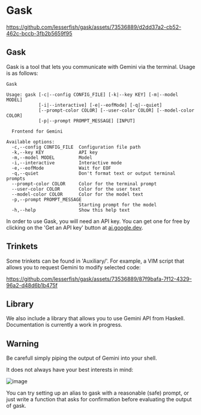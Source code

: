 # Gask

https://github.com/lesserfish/gask/assets/73536889/d2dd37a2-cb52-462c-bccb-3fb2b5659f95

## Gask

Gask is a tool that lets you communicate with Gemini via the terminal. Usage is as follows:


    Gask
    
    Usage: gask [-c|--config CONFIG_FILE] [-k|--key KEY] [-m|--model MODEL] 
                [-i|--interactive] [-e|--eofMode] [-q|--quiet] 
                [--prompt-color COLOR] [--user-color COLOR] [--model-color COLOR] 
                [-p|--prompt PROMPT_MESSAGE] [INPUT]
    
      Frontend for Gemini
    
    Available options:
      -c,--config CONFIG_FILE  Configuration file path
      -k,--key KEY             API key
      -m,--model MODEL         Model
      -i,--interactive         Interactive mode
      -e,--eofMode             Wait for EOF
      -q,--quiet               Don't format text or output terminal prompts
      --prompt-color COLOR     Color for the terminal prompt
      --user-color COLOR       Color for the user text
      --model-color COLOR      Color for the model text
      -p,--prompt PROMPT_MESSAGE
                               Starting prompt for the model
      -h,--help                Show this help text

In order to use Gask, you will need an API key. You can get one for free by clicking on the 'Get an API key' button at [ai.google.dev](https://ai.google.dev/gemini-api/docs/api-key).


## Trinkets

Some trinkets can be found in 'Auxiliary/'. For example, a VIM script that allows you to request Gemini to modify selected code:



https://github.com/lesserfish/gask/assets/73536889/87f9bafa-7f12-4329-96a2-d48d6b1b475f

## Library

We also include a library that allows you to use Gemini API from Haskell. Documentation is currently a work in progress.

## Warning

Be carefull simply piping the output of Gemini into your shell.

It does not always have your best interests in mind:

![image](https://github.com/lesserfish/gask/assets/73536889/67f5d142-a9c9-46f1-9474-69c4e1f521e6)

You can try setting up an alias to gask with a reasonable (safe) prompt, or just write a function that asks for confirmation before evaluating the output of gask.

